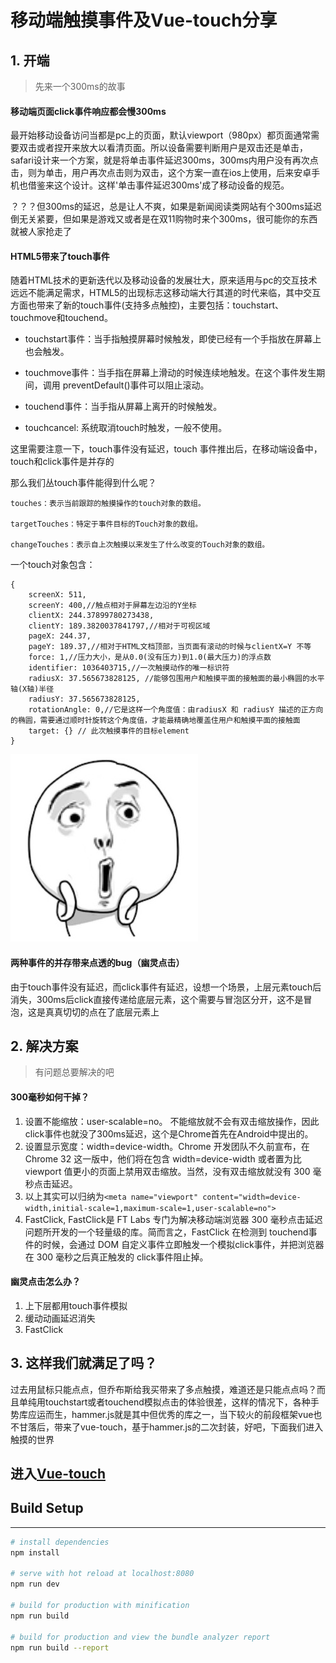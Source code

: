 # 移动端触摸事件及Vue-touch分享

## 1. 开端

> 先来一个300ms的故事

#### 移动端页面click事件响应都会慢300ms

最开始移动设备访问当都是pc上的页面，默认viewport（980px）都页面通常需要双击或者捏开来放大以看清页面。所以设备需要判断用户是双击还是单击，safari设计来一个方案，就是将单击事件延迟300ms，300ms内用户没有再次点击，则为单击，用户再次点击则为双击，这个方案一直在ios上使用，后来安卓手机也借鉴来这个设计。这样'单击事件延迟300ms'成了移动设备的规范。

？？？但300ms的延迟，总是让人不爽，如果是新闻阅读类网站有个300ms延迟倒无关紧要，但如果是游戏又或者是在双11购物时来个300ms，很可能你的东西就被人家抢走了


#### HTML5带来了touch事件

随着HTML技术的更新迭代以及移动设备的发展壮大，原来适用与pc的交互技术远远不能满足需求，HTML5的出现标志这移动端大行其道的时代来临，其中交互方面也带来了新的touch事件(支持多点触控)，主要包括：touchstart、touchmove和touchend。
* touchstart事件：当手指触摸屏幕时候触发，即使已经有一个手指放在屏幕上也会触发。

* touchmove事件：当手指在屏幕上滑动的时候连续地触发。在这个事件发生期间，调用
preventDefault()事件可以阻止滚动。

* touchend事件：当手指从屏幕上离开的时候触发。

* touchcancel: 系统取消touch时触发，一般不使用。

这里需要注意一下，touch事件没有延迟，touch 事件推出后，在移动端设备中，touch和click事件是并存的

那么我们丛touch事件能得到什么呢？
```
touches：表示当前跟踪的触摸操作的touch对象的数组。

targetTouches：特定于事件目标的Touch对象的数组。

changeTouches：表示自上次触摸以来发生了什么改变的Touch对象的数组。

```
一个touch对象包含：
```
{
    screenX: 511,
    screenY: 400,//触点相对于屏幕左边沿的Y坐标
    clientX: 244.37899780273438,
    clientY: 189.3820037841797,//相对于可视区域
    pageX: 244.37,
    pageY: 189.37,//相对于HTML文档顶部，当页面有滚动的时候与clientX=Y 不等
    force: 1,//压力大小，是从0.0(没有压力)到1.0(最大压力)的浮点数
    identifier: 1036403715,//一次触摸动作的唯一标识符
    radiusX: 37.565673828125, //能够包围用户和触摸平面的接触面的最小椭圆的水平轴(X轴)半径
    radiusY: 37.565673828125,
    rotationAngle: 0,//它是这样一个角度值：由radiusX 和 radiusY 描述的正方向的椭圆，需要通过顺时针旋转这个角度值，才能最精确地覆盖住用户和触摸平面的接触面
    target: {} // 此次触摸事件的目标element
}
```
![](src/assets/oh.jpeg)

#### 两种事件的并存带来点透的bug（幽灵点击）

由于touch事件没有延迟，而click事件有延迟，设想一个场景，上层元素touch后消失，300ms后click直接传递给底层元素，这个需要与冒泡区分开，这不是冒泡，这是真真切切的点在了底层元素上



## 2. 解决方案

> 有问题总要解决的吧

#### 300毫秒如何干掉？

1. 设置不能缩放：user-scalable=no。 不能缩放就不会有双击缩放操作，因此click事件也就没了300ms延迟，这个是Chrome首先在Android中提出的。
2. 设置显示宽度：width=device-width。Chrome 开发团队不久前宣布，在 Chrome 32 这一版中，他们将在包含 width=device-width 或者置为比 viewport 值更小的页面上禁用双击缩放。当然，没有双击缩放就没有 300 毫秒点击延迟。
3. 以上其实可以归纳为```<meta name="viewport" content="width=device-width,initial-scale=1,maximum-scale=1,user-scalable=no">```
4. FastClick, FastClick是 FT Labs 专门为解决移动端浏览器 300 毫秒点击延迟问题所开发的一个轻量级的库。简而言之，FastClick 在检测到 touchend事件的时候，会通过 DOM 自定义事件立即触发一个模拟click事件，并把浏览器在 300 毫秒之后真正触发的 click事件阻止掉。

#### 幽灵点击怎么办？

1. 上下层都用touch事件模拟
2. 缓动动画延迟消失
3. FastClick



## 3. 这样我们就满足了吗？

过去用鼠标只能点点，但乔布斯给我买带来了多点触摸，难道还是只能点点吗？而且单纯用touchstart或者touchend模拟点击的体验很差，这样的情况下，各种手势库应运而生，hammer.js就是其中但优秀的库之一，当下较火的前段框架vue也不甘落后，带来了vue-touch，基于hammer.js的二次封装，好吧，下面我们进入触摸的世界

## 进入[Vue-touch](https://github.com/vuejs/vue-touch)


## Build Setup
[//]: <分割线>
***

``` bash
# install dependencies
npm install

# serve with hot reload at localhost:8080
npm run dev

# build for production with minification
npm run build

# build for production and view the bundle analyzer report
npm run build --report
```






